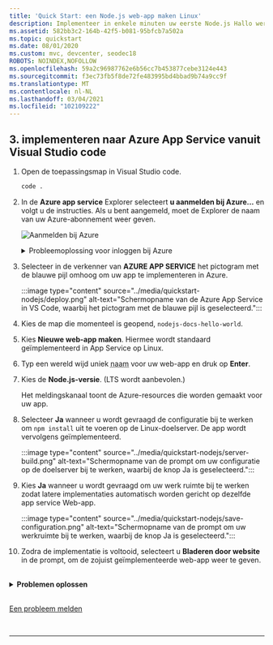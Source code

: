 ```yaml
---
title: 'Quick Start: een Node.js web-app maken Linux'
description: Implementeer in enkele minuten uw eerste Node.js Hallo wereld naar Azure App Service.
ms.assetid: 582bb3c2-164b-42f5-b081-95bfcb7a502a
ms.topic: quickstart
ms.date: 08/01/2020
ms.custom: mvc, devcenter, seodec18
ROBOTS: NOINDEX,NOFOLLOW
ms.openlocfilehash: 59a2c96987762e6b56cc7b453877cebe3124e443
ms.sourcegitcommit: f3ec73fb5f8de72fe483995bd4bbad9b74a9cc9f
ms.translationtype: MT
ms.contentlocale: nl-NL
ms.lasthandoff: 03/04/2021
ms.locfileid: "102109222"
---
```

<!-- default for linux -->

## <a name="3-deploy-to-azure-app-service-from-visual-studio-code"></a>3. implementeren naar Azure App Service vanuit Visual Studio code

1. Open de toepassingsmap in Visual Studio code.

    ```bash
    code .
    ```

1. In de **Azure app service** Explorer selecteert **u aanmelden bij Azure...** en volgt u de instructies. Als u bent aangemeld, moet de Explorer de naam van uw Azure-abonnement weer geven.

    ![Aanmelden bij Azure](../media/quickstart-nodejs/sign-in.png)
    <br>
    <details>
    <summary>Probleemoplossing voor inloggen bij Azure</summary>
    
    Als de fout **‘Kan geen abonnement vinden met de naam [abonnements-id]’** wordt weergegeven als u zich aanmeldt bij Azure, kan dit zijn omdat u zich achter een proxy bevindt en de Azure API niet kunt bereiken. Configureer de omgevingsvariabelen `HTTP_PROXY` en `HTTPS_PROXY` met uw proxygegevens in uw terminal met behulp van `export`.
    
    ```bash
    export HTTPS_PROXY=https://username:password@proxy:8080
    export HTTP_PROXY=http://username:password@proxy:8080
    ```

    [Een probleem melden](https://www.research.net/r/PWZWZ52?tutorial=node-deployment-azure-app-service&step=deploy-app)


1. Selecteer in de verkenner van **AZURE APP SERVICE** het pictogram met de blauwe pijl omhoog om uw app te implementeren in Azure. 

    :::image type="content" source="../media/quickstart-nodejs/deploy.png" alt-text="Schermopname van de Azure App Service in VS Code, waarbij het pictogram met de blauwe pijl is geselecteerd.":::

1. Kies de map die momenteel is geopend, `nodejs-docs-hello-world`.

1. Kies **Nieuwe web-app maken**. Hiermee wordt standaard geïmplementeerd in App Service op Linux.

1. Typ een wereld wijd uniek <abbr title="Geldige tekens voor een app-naam zijn: a-z, 0-9, en -.">naam</abbr> voor uw web-app en druk op **Enter**. 

1. Kies de **Node.js-versie**. (LTS wordt aanbevolen.)

    Het meldingskanaal toont de Azure-resources die worden gemaakt voor uw app.

1. Selecteer **Ja** wanneer u wordt gevraagd de configuratie bij te werken om `npm install` uit te voeren op de Linux-doelserver. De app wordt vervolgens geïmplementeerd.

    :::image type="content" source="../media/quickstart-nodejs/server-build.png" alt-text="Schermopname van de prompt om uw configuratie op de doelserver bij te werken, waarbij de knop Ja is geselecteerd.":::

1. Kies **Ja** wanneer u wordt gevraagd om uw werk ruimte bij te werken zodat latere implementaties automatisch worden gericht op dezelfde app service Web-app. 

    :::image type="content" source="../media/quickstart-nodejs/save-configuration.png" alt-text="Schermopname van de prompt om uw werkruimte bij te werken, waarbij de knop Ja is geselecteerd.":::




1. Zodra de implementatie is voltooid, selecteert u **Bladeren door website** in de prompt, om de zojuist geïmplementeerde web-app weer te geven.

<br/>
<details>
<summary><strong>Problemen oplossen</strong></summary>

Controleer het volgende als u deze stappen niet kunt volt ooien:

* Zorg ervoor dat de toepassing luistert op de poort die is opgegeven met de PORT-omgevingsvariabele: `process.env.PORT`.

* Als u de fout **U bent niet gemachtigd om deze map of pagina weer te geven.** ziet, is de toepassing waarschijnlijk niet juist gestart. Controleer de logboek uitvoer om de fout te vinden en op te lossen. 

</details>

<br>

[Een probleem melden](https://www.research.net/r/PWZWZ52?tutorial=node-deployment-azure-app-service&prepare-your-environment)


<br/>
<hr/>


